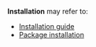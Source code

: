 **Installation** may refer to:

*   [Installation guide](/index.php/Installation_guide "Installation guide")
*   [Package installation](/index.php/Package_installation "Package installation")
